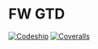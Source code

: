 # FW GTD
[![Codeship](https://img.shields.io/codeship/a9667e80-175f-0135-b497-7aed07f4c9b9.svg)](https://app.codeship.com/projects/218533)
[![Coveralls](https://img.shields.io/coveralls/jpkeane/fw-gtd.svg)](https://coveralls.io/github/jpkeane/fw-gtd)